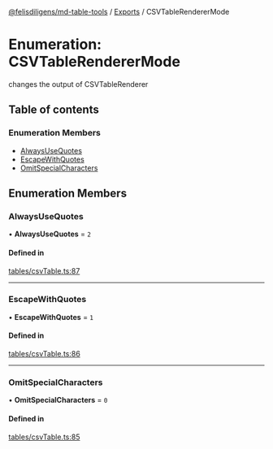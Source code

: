 [@felisdiligens/md-table-tools](../README.md) / [Exports](../modules.md) / CSVTableRendererMode

# Enumeration: CSVTableRendererMode

changes the output of CSVTableRenderer

## Table of contents

### Enumeration Members

- [AlwaysUseQuotes](CSVTableRendererMode.md#alwaysusequotes)
- [EscapeWithQuotes](CSVTableRendererMode.md#escapewithquotes)
- [OmitSpecialCharacters](CSVTableRendererMode.md#omitspecialcharacters)

## Enumeration Members

### AlwaysUseQuotes

• **AlwaysUseQuotes** = ``2``

#### Defined in

[tables/csvTable.ts:87](https://github.com/FelisDiligens/md-table-tools/blob/0a55b82/src/tables/csvTable.ts#L87)

___

### EscapeWithQuotes

• **EscapeWithQuotes** = ``1``

#### Defined in

[tables/csvTable.ts:86](https://github.com/FelisDiligens/md-table-tools/blob/0a55b82/src/tables/csvTable.ts#L86)

___

### OmitSpecialCharacters

• **OmitSpecialCharacters** = ``0``

#### Defined in

[tables/csvTable.ts:85](https://github.com/FelisDiligens/md-table-tools/blob/0a55b82/src/tables/csvTable.ts#L85)
